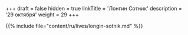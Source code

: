 +++
draft = false
hidden = true
linkTitle = 'Лонгин Сотник'
description = '29 октября'
weight = 29
+++

{{% include file="content/ru/lives/longin-sotnik.md" %}}
